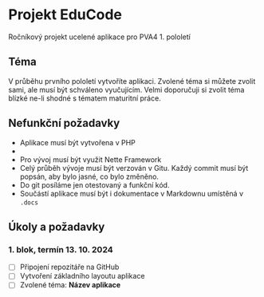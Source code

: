 # Projekt EduCode
Ročníkový projekt ucelené aplikace pro PVA4 1. pololetí

## Téma
V průběhu prvního pololetí vytvoříte aplikaci. Zvolené téma si můžete zvolit sami, ale musí být schváleno vyučujícím. Velmi doporučuji si zvolit téma blízké ne-li shodné s tématem maturitní práce.

## Nefunkční požadavky
- Aplikace musí být vytvořena v PHP
- 
- Pro vývoj musí být využit Nette Framework
- Celý průběh vývoje musí být verzován v Gitu. Každý commit musí být popsán, aby bylo jasné, co bylo změněno.
- Do git posíláme jen otestovaný a funkční kód.
- Součástí aplikace musí být i dokumentace v Markdownu umístěná v `.docs`

## Úkoly a požadavky

### 1. blok, termín 13. 10. 2024
- [ ] Připojení repozitáře na GitHub
- [ ] Vytvoření základního layoutu aplikace
- [ ] Zvolené téma: **Název aplikace**